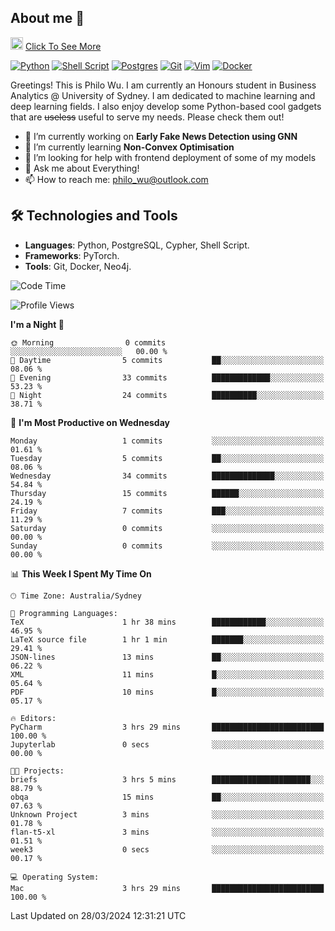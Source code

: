 ## About me 🤗

<a href="#"><img src="https://media.giphy.com/media/hvRJCLFzcasrR4ia7z/giphy.gif" width="20px" height="20px"></a> [Click To See More](https://philowu.notion.site/philowu/Philo-Hao-Wu-8bc7b2a81217493399d7db22df70fbfd)

[![Python](https://img.shields.io/badge/python-3670A0?style=for-the-badge&logo=python&logoColor=ffdd54)](#)
[![Shell Script](https://img.shields.io/badge/shell_script-%23121011.svg?style=for-the-badge&logo=gnu-bash&logoColor=white)](#)
[![Postgres](https://img.shields.io/badge/postgres-%23316192.svg?style=for-the-badge&logo=postgresql&logoColor=white)](#)
[![Git](https://img.shields.io/badge/git-%23F05033.svg?style=for-the-badge&logo=git&logoColor=white)](#)
[![Vim](https://img.shields.io/badge/VIM-%2311AB00.svg?style=for-the-badge&logo=vim&logoColor=white)](#)
[![Docker](https://img.shields.io/badge/docker-%230db7ed.svg?style=for-the-badge&logo=docker&logoColor=white)](#)

Greetings! This is Philo Wu. I am currently an Honours student in Business Analytics \@ University of Sydney. I am dedicated to machine learning and deep learning fields. I also enjoy develop some Python-based cool gadgets that are ~~useless~~ useful to serve my needs. Please check them out!

- 🔭 I’m currently working on **Early Fake News Detection using GNN**
- 🌱 I’m currently learning **Non-Convex Optimisation**
- 🤔 I’m looking for help with frontend deployment of some of my models
- 💬 Ask me about Everything!
- 📫 How to reach me: philo_wu@outlook.com

## 🛠 Technologies and Tools
- **Languages**: Python, PostgreSQL, Cypher, Shell Script.
- **Frameworks**: PyTorch.
- **Tools**: Git, Docker, Neo4j.

<!--START_SECTION:waka-->
![Code Time](http://img.shields.io/badge/Code%20Time-65%20hrs%205%20mins-blue)

![Profile Views](http://img.shields.io/badge/Profile%20Views-1-blue)

**I'm a Night 🦉** 

```text
🌞 Morning                0 commits           ░░░░░░░░░░░░░░░░░░░░░░░░░   00.00 % 
🌆 Daytime                5 commits           ██░░░░░░░░░░░░░░░░░░░░░░░   08.06 % 
🌃 Evening                33 commits          █████████████░░░░░░░░░░░░   53.23 % 
🌙 Night                  24 commits          ██████████░░░░░░░░░░░░░░░   38.71 % 
```
📅 **I'm Most Productive on Wednesday** 

```text
Monday                   1 commits           ░░░░░░░░░░░░░░░░░░░░░░░░░   01.61 % 
Tuesday                  5 commits           ██░░░░░░░░░░░░░░░░░░░░░░░   08.06 % 
Wednesday                34 commits          ██████████████░░░░░░░░░░░   54.84 % 
Thursday                 15 commits          ██████░░░░░░░░░░░░░░░░░░░   24.19 % 
Friday                   7 commits           ███░░░░░░░░░░░░░░░░░░░░░░   11.29 % 
Saturday                 0 commits           ░░░░░░░░░░░░░░░░░░░░░░░░░   00.00 % 
Sunday                   0 commits           ░░░░░░░░░░░░░░░░░░░░░░░░░   00.00 % 
```


📊 **This Week I Spent My Time On** 

```text
🕑︎ Time Zone: Australia/Sydney

💬 Programming Languages: 
TeX                      1 hr 38 mins        ████████████░░░░░░░░░░░░░   46.95 % 
LaTeX source file        1 hr 1 min          ███████░░░░░░░░░░░░░░░░░░   29.41 % 
JSON-lines               13 mins             ██░░░░░░░░░░░░░░░░░░░░░░░   06.22 % 
XML                      11 mins             █░░░░░░░░░░░░░░░░░░░░░░░░   05.64 % 
PDF                      10 mins             █░░░░░░░░░░░░░░░░░░░░░░░░   05.17 % 

🔥 Editors: 
PyCharm                  3 hrs 29 mins       █████████████████████████   100.00 % 
Jupyterlab               0 secs              ░░░░░░░░░░░░░░░░░░░░░░░░░   00.00 % 

🐱‍💻 Projects: 
briefs                   3 hrs 5 mins        ██████████████████████░░░   88.79 % 
obqa                     15 mins             ██░░░░░░░░░░░░░░░░░░░░░░░   07.63 % 
Unknown Project          3 mins              ░░░░░░░░░░░░░░░░░░░░░░░░░   01.78 % 
flan-t5-xl               3 mins              ░░░░░░░░░░░░░░░░░░░░░░░░░   01.51 % 
week3                    0 secs              ░░░░░░░░░░░░░░░░░░░░░░░░░   00.17 % 

💻 Operating System: 
Mac                      3 hrs 29 mins       █████████████████████████   100.00 % 
```


 Last Updated on 28/03/2024 12:31:21 UTC
<!--END_SECTION:waka-->
